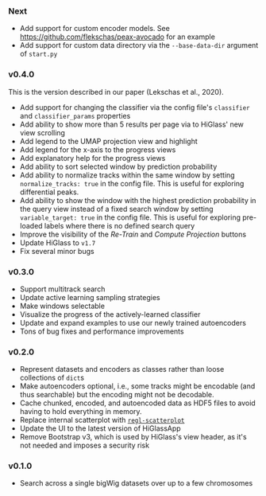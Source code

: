 ### Next

- Add support for custom encoder models. See https://github.com/flekschas/peax-avocado for an example
- Add support for custom data directory via the `--base-data-dir` argument of `start.py` 

### v0.4.0

This is the version described in our paper (Lekschas et al., 2020).

- Add support for changing the classifier via the config file's `classifier` and `classifier_params` properties
- Add ability to show more than 5 results per page via to HiGlass' new view scrolling
- Add legend to the UMAP projection view and highlight
- Add legend for the x-axis to the progress views
- Add explanatory help for the progress views
- Add ability to sort selected window by prediction probability
- Add ability to normalize tracks within the same window by setting `normalize_tracks: true` in the config file. This is useful for exploring differential peaks.
- Add ability to show the window with the highest prediction probability in the query view instead of a fixed search window by setting `variable_target: true` in the config file. This is useful for exploring pre-loaded labels where there is no defined search query
- Improve the visibility of the _Re-Train_ and _Compute Projection_ buttons
- Update HiGlass to `v1.7`
- Fix several minor bugs

### v0.3.0

- Support multitrack search
- Update active learning sampling strategies
- Make windows selectable
- Visualize the progress of the actively-learned classifier
- Update and expand examples to use our newly trained autoencoders
- Tons of bug fixes and performance improvements

### v0.2.0

- Represent datasets and encoders as classes rather than loose collections of `dict`s
- Make autoencoders optional, i.e., some tracks might be encodable (and thus searchable) but the encoding might not be decodable.
- Cache chunked, encoded, and autoencoded data as HDF5 files to avoid having to hold everything in memory.
- Replace internal scatterplot with [`regl-scatterplot`](https://github.com/flekschas/regl-scatterplot)
- Update the UI to the latest version of HiGlassApp
- Remove Bootstrap v3, which is used by HiGlass's view header, as it's not needed and imposes a security risk

### v0.1.0

- Search across a single bigWig datasets over up to a few chromosomes
